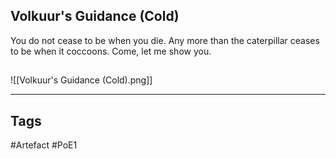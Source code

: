 ## Volkuur's Guidance (Cold)
You do not cease to be when you die.
Any more than the caterpillar ceases to be when it coccoons.
Come, let me show you.
##
![[Volkuur's Guidance (Cold).png]]

---
## Tags
#Artefact
#PoE1